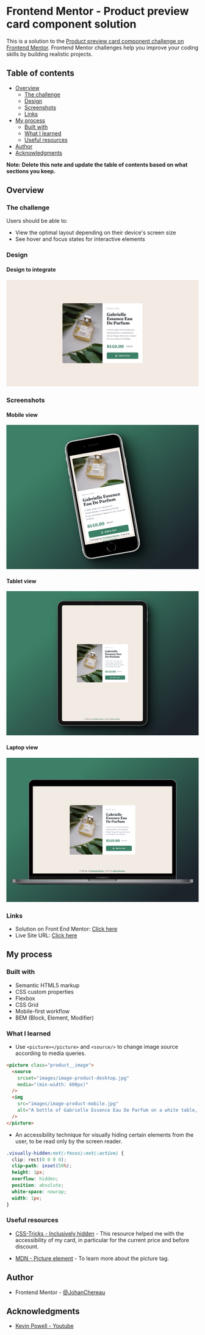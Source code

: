 # Frontend Mentor - Product preview card component solution

This is a solution to the [Product preview card component challenge on Frontend Mentor](https://www.frontendmentor.io/challenges/product-preview-card-component-GO7UmttRfa). Frontend Mentor challenges help you improve your coding skills by building realistic projects.

## Table of contents

- [Overview](#overview)
  - [The challenge](#the-challenge)
  - [Design](#design)
  - [Screenshots](#screenshots)
  - [Links](#links)
- [My process](#my-process)
  - [Built with](#built-with)
  - [What I learned](#what-i-learned)
  - [Useful resources](#useful-resources)
- [Author](#author)
- [Acknowledgments](#acknowledgments)

**Note: Delete this note and update the table of contents based on what sections you keep.**

## Overview

### The challenge

Users should be able to:

- View the optimal layout depending on their device's screen size
- See hover and focus states for interactive elements

### Design

#### Design to integrate

![Design to integrate](./design/desktop-design.jpg)

### Screenshots

#### Mobile view

![Mobile view screenshot](./screenshots/mobile.jpg)

#### Tablet view

![Tablet view screenshot](./screenshots/tablet.jpg)

#### Laptop view

![Laptop view screenshot](./screenshots/laptop.jpg)

### Links

- Solution on Front End Mentor: [Click here](https://www.frontendmentor.io/solutions/responsive-product-card-semantic-html-and-css-grid-flexbox-bem-kEbhFXEpVr)
- Live Site URL: [Click here](https://johanchereau.github.io/product-preview-card-component-main/)

## My process

### Built with

- Semantic HTML5 markup
- CSS custom properties
- Flexbox
- CSS Grid
- Mobile-first workflow
- BEM (Block, Element, Modifier)

### What I learned
- Use `<picture></picture>` and `<source/>` to change image source according to media queries.
```html
<picture class="product__image">
  <source
    srcset="images/image-product-desktop.jpg"
    media="(min-width: 600px)"
  />
  <img
    src="images/image-product-mobile.jpg"
    alt="A bottle of Gabrielle Essence Eau De Parfum on a white table, surrounded by leaves."
  />
</picture>
```

- An accessibility technique for visually hiding certain elements from the user, to be read only by the screen reader.
```css
.visually-hidden:not(:focus):not(:active) {
  clip: rect(0 0 0 0);
  clip-path: inset(50%);
  height: 1px;
  overflow: hidden;
  position: absolute;
  white-space: nowrap;
  width: 1px;
}
```

### Useful resources

- [CSS-Tricks - Inclusively hidden](https://css-tricks.com/inclusively-hidden/) - This resource helped me with the accessibility of my card, in particular for the current price and before discount.

- [MDN - Picture element](https://developer.mozilla.org/en-US/docs/Web/HTML/Element/picture) - To learn more about the picture tag.

## Author

- Frontend Mentor - [@JohanChereau](https://www.frontendmentor.io/profile/JohanChereau)

## Acknowledgments

- [Kevin Powell - Youtube](https://www.youtube.com/@KevinPowell)

